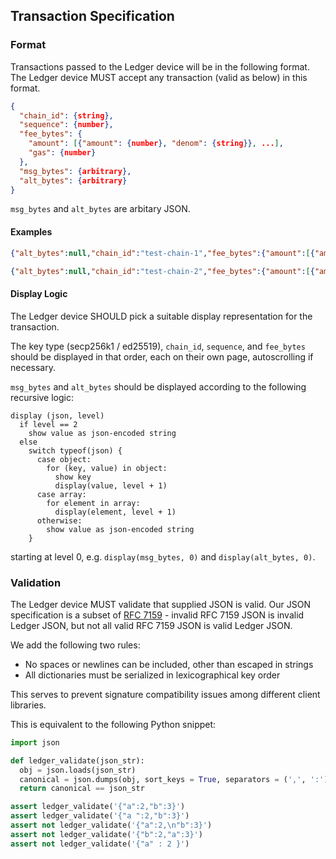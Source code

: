 Transaction Specification
-------------------------

### Format

Transactions passed to the Ledger device will be in the following format. The Ledger device MUST accept any transaction (valid as below) in this format.

```json
{
  "chain_id": {string},
  "sequence": {number},
  "fee_bytes": {
    "amount": [{"amount": {number}, "denom": {string}}, ...],
    "gas": {number}
  },
  "msg_bytes": {arbitrary},
  "alt_bytes": {arbitrary}
}
```

`msg_bytes` and `alt_bytes` are arbitary JSON.

#### Examples

```json
{"alt_bytes":null,"chain_id":"test-chain-1","fee_bytes":{"amount":[{"amount":5,"denom":"photon"}],"gas":10000},"msg_bytes":{"inputs":[{"address":"696E707574","coins":[{"amount":10,"denom":"atom"}]}],"outputs":[{"address":"6F7574707574","coins":[{"amount":10,"denom":"atom"}]}]},"sequence":1}
```

```json
{"alt_bytes":null,"chain_id":"test-chain-2","fee_bytes":{"amount":[{"amount":10,"denom":"photon"}],"gas":10000},"msg_bytes":{"shares":"100"},"sequence":2}
```

#### Display Logic

The Ledger device SHOULD pick a suitable display representation for the transaction.

The key type (secp256k1 / ed25519), `chain_id`, `sequence`, and `fee_bytes` should be displayed in that order, each on their own page, autoscrolling if necessary.

`msg_bytes` and `alt_bytes` should be displayed according to the following recursive logic:

```
display (json, level)
  if level == 2
    show value as json-encoded string
  else
    switch typeof(json) {
      case object:
        for (key, value) in object:
          show key
          display(value, level + 1)
      case array:
        for element in array:
          display(element, level + 1)
      otherwise:
        show value as json-encoded string
    }
```

starting at level 0, e.g. `display(msg_bytes, 0)` and `display(alt_bytes, 0)`.

### Validation

The Ledger device MUST validate that supplied JSON is valid. Our JSON specification is a subset of [RFC 7159](https://tools.ietf.org/html/rfc7159) - invalid RFC 7159 JSON is invalid Ledger JSON, but not all valid RFC 7159 JSON is valid Ledger JSON.

We add the following two rules:
- No spaces or newlines can be included, other than escaped in strings
- All dictionaries must be serialized in lexicographical key order

This serves to prevent signature compatibility issues among different client libraries.

This is equivalent to the following Python snippet:

```python
import json

def ledger_validate(json_str):
  obj = json.loads(json_str)
  canonical = json.dumps(obj, sort_keys = True, separators = (',', ':'))
  return canonical == json_str

assert ledger_validate('{"a":2,"b":3}')
assert ledger_validate('{"a ":2,"b":3}')
assert not ledger_validate('{"a":2,\n"b":3}')
assert not ledger_validate('{"b":2,"a":3}')
assert not ledger_validate('{"a" : 2 }')
```

